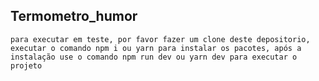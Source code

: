 ## Termometro_humor
``` para executar em teste, por favor fazer um clone deste depositorio, executar o comando npm i ou yarn para instalar os pacotes, após a instalação use o comando npm run dev ou yarn dev para executar o projeto ```
